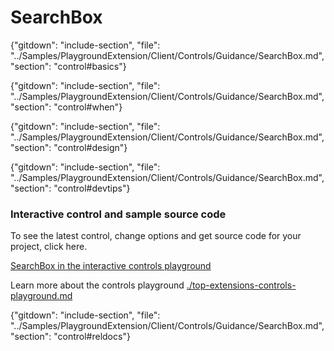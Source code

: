 ﻿# SearchBox

{"gitdown": "include-section", "file": "../Samples/PlaygroundExtension/Client/Controls/Guidance/SearchBox.md", "section": "control#basics"}

<!-- TODO get an IMAGE to embed here -->

<!-- TODO get an SAMPLE CODE to embed here -->

{"gitdown": "include-section", "file": "../Samples/PlaygroundExtension/Client/Controls/Guidance/SearchBox.md", "section": "control#when"}

{"gitdown": "include-section", "file": "../Samples/PlaygroundExtension/Client/Controls/Guidance/SearchBox.md", "section": "control#design"}

{"gitdown": "include-section", "file": "../Samples/PlaygroundExtension/Client/Controls/Guidance/SearchBox.md", "section": "control#devtips"}

### Interactive control and sample source code
To see the latest control, change options and get source code for your project, click here.

<a href="https://ms.portal.azure.com/?Microsoft_Azure_Playground=true#blade/Microsoft_Azure_Playground/ControlsIndexBlade/SearchBoxPlayground" target="_blank">SearchBox in the interactive controls playground</a>

Learn more about the controls playground [./top-extensions-controls-playground.md](./top-extensions-controls-playground.md)


{"gitdown": "include-section", "file": "../Samples/PlaygroundExtension/Client/Controls/Guidance/SearchBox.md", "section": "control#reldocs"}
